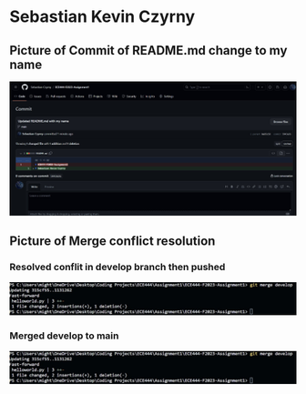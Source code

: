 # Sebastian Kevin Czyrny

## Picture of Commit of README.md change to my name

![picture of commit](images/commit_1.jpg)

## Picture of Merge conflict resolution

### Resolved conflit in develop branch then pushed

![picture of develop conflict resolution](images/merge_fix_conflict.jpg)

### Merged develop to main

![picture of successful merge to main](images/merge_develop_main.jpg)
